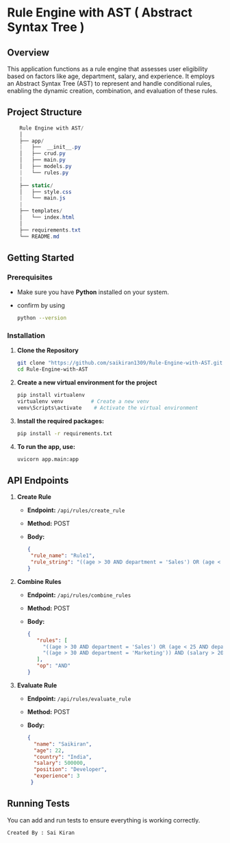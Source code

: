 # Rule Engine with AST ( Abstract Syntax Tree )

## Overview
This application functions as a rule engine that assesses user eligibility based on factors like age, department, salary, and experience. It employs an Abstract Syntax Tree (AST) to represent and handle conditional rules, enabling the dynamic creation, combination, and evaluation of these rules.

## Project Structure
```csharp
    Rule Engine with AST/
    │
    ├── app/
    |   ├──  __init__.py
    │   ├── crud.py
    │   ├── main.py
    │   ├── models.py
    |   └── rules.py
    |
    ├── static/
    │   ├── style.css
    |   └── main.js
    |
    ├── templates/
    │   └── index.html
    │
    ├── requirements.txt
    └── README.md
```

## Getting Started

### Prerequisites

- Make sure you have **Python** installed on your system.
- confirm by using
  
   ```bash
   python --version
   ```

### Installation
1. **Clone the Repository**
   ```bash
   git clone "https://github.com/saikiran1309/Rule-Engine-with-AST.git"
   cd Rule-Engine-with-AST
   ```

2. **Create a new virtual environment for the project**
   ```bash
   pip install virtualenv
   virtualenv venv         # Create a new venv
   venv\Scripts\activate    # Activate the virtual environment
   ```

3. **Install the required packages:**
   ```bash
   pip install -r requirements.txt
   ```

4. **To run the app, use:**
   ```bash
   uvicorn app.main:app 
   ```
## API Endpoints

1. **Create Rule**
   - **Endpoint:** `/api/rules/create_rule`
   - **Method:** POST
   - **Body:**

     ```json
     {
      "rule_name": "Rule1",
      "rule_string": "((age > 30 AND department = 'Sales') OR (age < 25 AND department = 'Marketing')) AND (salary > 50000 OR experience > 5)"
     }
     ```
     
2. **Combine Rules**
   - **Endpoint:** `/api/rules/combine_rules`
   - **Method:** POST
   - **Body:**

     ```json
     {
        "rules": [
          "((age > 30 AND department = 'Sales') OR (age < 25 AND department = 'Marketing')) AND (salary > 50000 OR experience > 5)",
          "((age > 30 AND department = 'Marketing')) AND (salary > 20000 OR experience > 5)"
        ],
        "op": "AND"
     }  
     ```
     
3. **Evaluate Rule**
   - **Endpoint:** `/api/rules/evaluate_rule`
   - **Method:** POST
   - **Body:**

     ```json
     {
       "name": "Saikiran", 
       "age": 22,
       "country": "India", 
       "salary": 500000,
       "position": "Developer",
       "experience": 3
      }
     ```
## Running Tests
You can add and run tests to ensure everything is working correctly. 
```
Created By : Sai Kiran
